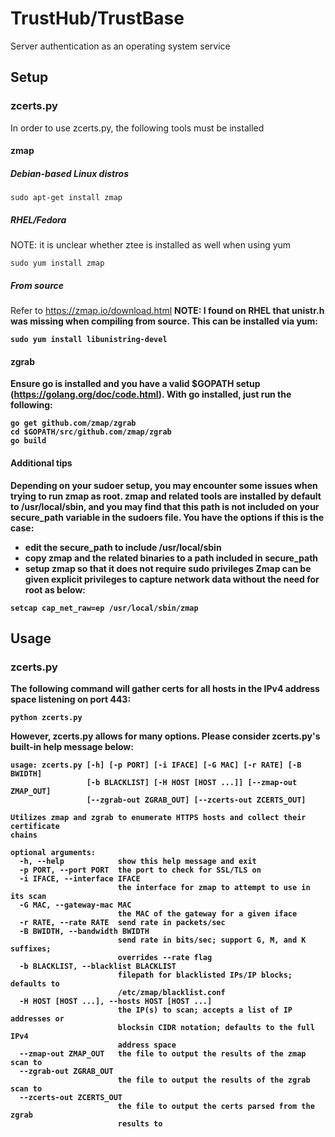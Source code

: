 # TrustHub/TrustBase
Server authentication as an operating system service

## Setup
### zcerts.py
In order to use zcerts.py, the following tools must be installed
#### zmap
##### Debian-based Linux distros
```
sudo apt-get install zmap
```
##### RHEL/Fedora
NOTE: it is unclear whether ztee is installed as well when using yum
```
sudo yum install zmap
```
##### From source
Refer to https://zmap.io/download.html
<b/>
NOTE: I found on RHEL that unistr.h was missing when compiling from source. This can be installed via yum:
```
sudo yum install libunistring-devel
```
#### zgrab
Ensure go is installed and you have a valid $GOPATH setup (https://golang.org/doc/code.html). With go installed, just run the following:
```
go get github.com/zmap/zgrab
cd $GOPATH/src/github.com/zmap/zgrab
go build
```
#### Additional tips
Depending on your sudoer setup, you may encounter some issues when trying to run zmap as root. zmap and related tools are installed by default to /usr/local/sbin, and you may find that this path is not included on your secure_path variable in the sudoers file. You have the options if this is the case:
- edit the secure_path to include /usr/local/sbin
- copy zmap and the related binaries to a path included in secure_path
- setup zmap so that it does not require sudo privileges
Zmap can be given explicit privileges to capture network data without the need for root as below:
```
setcap cap_net_raw=ep /usr/local/sbin/zmap
```

## Usage
### zcerts.py
The following command will gather certs for all hosts in the IPv4 address space listening on port 443:
```
python zcerts.py
```
However, zcerts.py allows for many options. Please consider zcerts.py's built-in help message below:
```
usage: zcerts.py [-h] [-p PORT] [-i IFACE] [-G MAC] [-r RATE] [-B BWIDTH]
                 [-b BLACKLIST] [-H HOST [HOST ...]] [--zmap-out ZMAP_OUT]
                 [--zgrab-out ZGRAB_OUT] [--zcerts-out ZCERTS_OUT]

Utilizes zmap and zgrab to enumerate HTTPS hosts and collect their certificate
chains

optional arguments:
  -h, --help            show this help message and exit
  -p PORT, --port PORT  the port to check for SSL/TLS on
  -i IFACE, --interface IFACE
                        the interface for zmap to attempt to use in its scan
  -G MAC, --gateway-mac MAC
                        the MAC of the gateway for a given iface
  -r RATE, --rate RATE  send rate in packets/sec
  -B BWIDTH, --bandwidth BWIDTH
                        send rate in bits/sec; support G, M, and K suffixes;
                        overrides --rate flag
  -b BLACKLIST, --blacklist BLACKLIST
                        filepath for blacklisted IPs/IP blocks; defaults to
                        /etc/zmap/blacklist.conf
  -H HOST [HOST ...], --hosts HOST [HOST ...]
                        the IP(s) to scan; accepts a list of IP addresses or
                        blocksin CIDR notation; defaults to the full IPv4
                        address space
  --zmap-out ZMAP_OUT   the file to output the results of the zmap scan to
  --zgrab-out ZGRAB_OUT
                        the file to output the results of the zgrab scan to
  --zcerts-out ZCERTS_OUT
                        the file to output the certs parsed from the zgrab
                        results to
```
